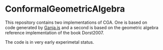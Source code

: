 # ConformalGeometricAlgebra

This repository contains two implementations of CGA. One is based on code generated by [Ganja.js](https://github.com/enkimute/ganja.js) and a second is based on the geometric algebra reference implementation of the book Dorst2007.

The code is in very early experimetal status.
